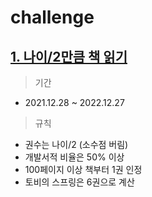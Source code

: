 # challenge

## [1. 나이/2만큼 책 읽기](/reading-book/readme.md)
> 기간
- 2021.12.28 ~ 2022.12.27 
> 규칙
- 권수는 나이/2 (소수점 버림)
- 개발서적 비율은 50% 이상
- 100페이지 이상 책부터 1권 인정
- 토비의 스프링은 6권으로 계산
